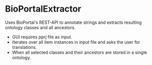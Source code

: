 # BioPortalExtractor
Uses BioPortal's REST-API to annotate strings and extracts resulting ontology classes and all ancestors.

* GUI requires pprj file as input.
* Iterates over all item instances in input file and asks the user for translations.
* When all selected classes and their ancestors are stored in a single ontology.